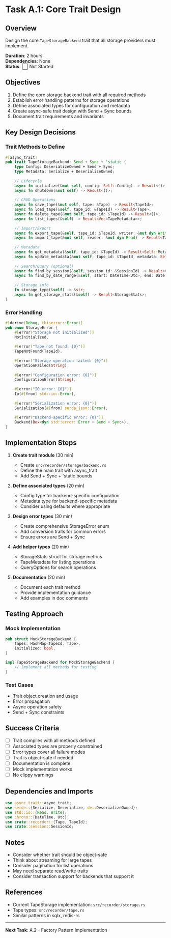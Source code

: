 # Task A.1: Core Trait Design

## Overview
Design the core `TapeStorageBackend` trait that all storage providers must implement.

**Duration**: 2 hours  
**Dependencies**: None  
**Status**: ⬜ Not Started

## Objectives

1. Define the core storage backend trait with all required methods
2. Establish error handling patterns for storage operations
3. Define associated types for configuration and metadata
4. Create async-safe trait design with Send + Sync bounds
5. Document trait requirements and invariants

## Key Design Decisions

### Trait Methods to Define

```rust
#[async_trait]
pub trait TapeStorageBackend: Send + Sync + 'static {
    type Config: DeserializeOwned + Send + Sync;
    type Metadata: Serialize + DeserializeOwned;
    
    // Lifecycle
    async fn initialize(&mut self, config: Self::Config) -> Result<()>;
    async fn shutdown(&mut self) -> Result<()>;
    
    // CRUD Operations
    async fn save_tape(&mut self, tape: &Tape) -> Result<TapeId>;
    async fn load_tape(&self, tape_id: &TapeId) -> Result<Tape>;
    async fn delete_tape(&mut self, tape_id: &TapeId) -> Result<()>;
    async fn list_tapes(&self) -> Result<Vec<TapeMetadata>>;
    
    // Import/Export
    async fn export_tape(&self, tape_id: &TapeId, writer: &mut dyn Write) -> Result<()>;
    async fn import_tape(&mut self, reader: &mut dyn Read) -> Result<TapeId>;
    
    // Metadata
    async fn get_metadata(&self, tape_id: &TapeId) -> Result<Self::Metadata>;
    async fn update_metadata(&mut self, tape_id: &TapeId, metadata: Self::Metadata) -> Result<()>;
    
    // Search/Query (optional)
    async fn find_by_session(&self, session_id: &SessionId) -> Result<Vec<TapeId>>;
    async fn find_by_date_range(&self, start: DateTime<Utc>, end: DateTime<Utc>) -> Result<Vec<TapeId>>;
    
    // Storage info
    fn storage_type(&self) -> &str;
    async fn get_storage_stats(&self) -> Result<StorageStats>;
}
```

### Error Handling

```rust
#[derive(Debug, thiserror::Error)]
pub enum StorageError {
    #[error("Storage not initialized")]
    NotInitialized,
    
    #[error("Tape not found: {0}")]
    TapeNotFound(TapeId),
    
    #[error("Storage operation failed: {0}")]
    OperationFailed(String),
    
    #[error("Configuration error: {0}")]
    ConfigurationError(String),
    
    #[error("IO error: {0}")]
    Io(#[from] std::io::Error),
    
    #[error("Serialization error: {0}")]
    Serialization(#[from] serde_json::Error),
    
    #[error("Backend-specific error: {0}")]
    Backend(Box<dyn std::error::Error + Send + Sync>),
}
```

## Implementation Steps

1. **Create trait module** (30 min)
   - Create `src/recorder/storage/backend.rs`
   - Define the main trait with async_trait
   - Add Send + Sync + 'static bounds

2. **Define associated types** (20 min)
   - Config type for backend-specific configuration
   - Metadata type for backend-specific metadata
   - Consider using defaults where appropriate

3. **Design error types** (30 min)
   - Create comprehensive StorageError enum
   - Add conversion traits for common errors
   - Ensure errors are Send + Sync

4. **Add helper types** (20 min)
   - StorageStats struct for storage metrics
   - TapeMetadata for listing operations
   - QueryOptions for search operations

5. **Documentation** (20 min)
   - Document each trait method
   - Provide implementation guidance
   - Add examples in doc comments

## Testing Approach

### Mock Implementation
```rust
pub struct MockStorageBackend {
    tapes: HashMap<TapeId, Tape>,
    initialized: bool,
}

impl TapeStorageBackend for MockStorageBackend {
    // Implement all methods for testing
}
```

### Test Cases
- Trait object creation and usage
- Error propagation
- Async operation safety
- Send + Sync constraints

## Success Criteria

- [ ] Trait compiles with all methods defined
- [ ] Associated types are properly constrained
- [ ] Error types cover all failure modes
- [ ] Trait is object-safe if needed
- [ ] Documentation is complete
- [ ] Mock implementation works
- [ ] No clippy warnings

## Dependencies and Imports

```rust
use async_trait::async_trait;
use serde::{Serialize, Deserialize, de::DeserializeOwned};
use std::io::{Read, Write};
use chrono::{DateTime, Utc};
use crate::recorder::{Tape, TapeId};
use crate::session::SessionId;
```

## Notes

- Consider whether trait should be object-safe
- Think about streaming for large tapes
- Consider pagination for list operations
- May need separate read/write traits
- Consider transaction support for backends that support it

## References

- Current TapeStorage implementation: `src/recorder/storage.rs`
- Tape types: `src/recorder/tape.rs`
- Similar patterns in sqlx, redis-rs

---

**Next Task**: A.2 - Factory Pattern Implementation